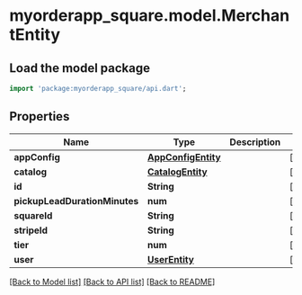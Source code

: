 # myorderapp_square.model.MerchantEntity

## Load the model package
```dart
import 'package:myorderapp_square/api.dart';
```

## Properties
Name | Type | Description | Notes
------------ | ------------- | ------------- | -------------
**appConfig** | [**AppConfigEntity**](AppConfigEntity.md) |  | [optional] 
**catalog** | [**CatalogEntity**](CatalogEntity.md) |  | [optional] 
**id** | **String** |  | [optional] 
**pickupLeadDurationMinutes** | **num** |  | [optional] 
**squareId** | **String** |  | [optional] 
**stripeId** | **String** |  | [optional] 
**tier** | **num** |  | [optional] 
**user** | [**UserEntity**](UserEntity.md) |  | [optional] 

[[Back to Model list]](../README.md#documentation-for-models) [[Back to API list]](../README.md#documentation-for-api-endpoints) [[Back to README]](../README.md)


